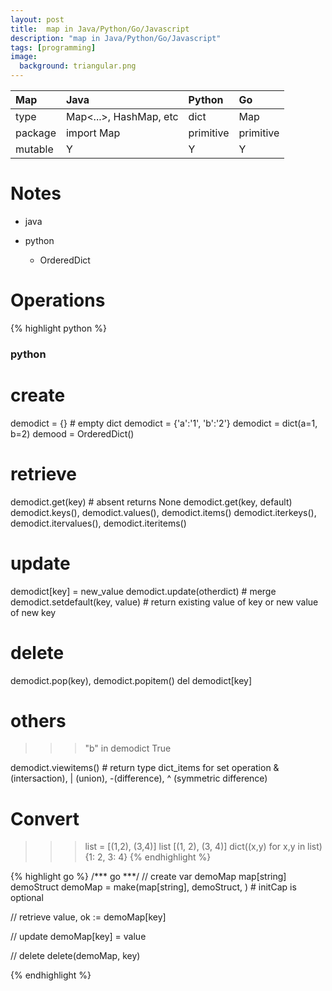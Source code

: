 ```yaml
---
layout: post
title:  map in Java/Python/Go/Javascript
description: "map in Java/Python/Go/Javascript"
tags: [programming]
image:
  background: triangular.png
---
```


|Map      | Java                   | Python    | Go        |
|:--------|:-----------------------|:----------|:----------|
|type     | Map<...>, HashMap, etc | dict      | Map       |
|package  | import Map             | primitive | primitive |
|mutable  | Y                      | Y         | Y         |

# Notes #
* java
 
* python
   - OrderedDict
 
# Operations #
 
{% highlight python %}
 
### python ###
# create
demodict = {} # empty dict
demodict = {'a':'1', 'b':'2'}
demodict = dict(a=1, b=2)
demood = OrderedDict()

# retrieve
demodict.get(key)  # absent returns None
demodict.get(key, default)
demodict.keys(), demodict.values(), demodict.items()
demodict.iterkeys(), demodict.itervalues(), demodict.iteritems()     

# update
demodict[key] = new_value
demodict.update(otherdict) # merge
demodict.setdefault(key, value) # return existing value of key or new value of new key

# delete
demodict.pop(key), demodict.popitem()
del demodict[key]

# others #
>>> "b" in demodict
True

demodict.viewitems() # return type dict_items for set operation &(intersaction), | (union), -(difference), ^ (symmetric difference) 

# Convert #
>>> list = [(1,2), (3,4)]
>>> list
[(1, 2), (3, 4)]
>>> dict((x,y) for x,y in list)
{1: 2, 3: 4}
{% endhighlight %}

{% highlight go %}
/*** go ***/
// create
var demoMap map[string] demoStruct
demoMap = make(map[string], demoStruct, <initCap>) # initCap is optional

// retrieve
value, ok := demoMap[key]

// update
demoMap[key] = value

// delete
delete(demoMap, key)

{% endhighlight %}
